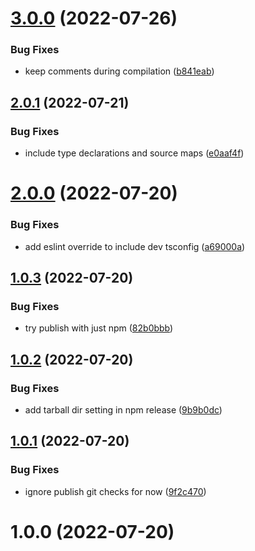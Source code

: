 # [3.0.0](https://github.com/zmrl010/tackle-box/compare/v2.0.1...v3.0.0) (2022-07-26)


### Bug Fixes

* keep comments during compilation ([b841eab](https://github.com/zmrl010/tackle-box/commit/b841eabab010be599a4f909faef38261ab036c71))

## [2.0.1](https://github.com/zmrl010/tackle-box/compare/v2.0.0...v2.0.1) (2022-07-21)


### Bug Fixes

* include type declarations and source maps ([e0aaf4f](https://github.com/zmrl010/tackle-box/commit/e0aaf4f27a4a481452495ca190699976b5865300))

# [2.0.0](https://github.com/zmrl010/tackle-box/compare/v1.0.3...v2.0.0) (2022-07-20)


### Bug Fixes

* add eslint override to include dev tsconfig ([a69000a](https://github.com/zmrl010/tackle-box/commit/a69000a876106c7460055f0b09e568797a049d4c))

## [1.0.3](https://github.com/zmrl010/tackle-box/compare/v1.0.2...v1.0.3) (2022-07-20)


### Bug Fixes

* try publish with just npm ([82b0bbb](https://github.com/zmrl010/tackle-box/commit/82b0bbb71a626f774aaf9588dbb411da300c7612))

## [1.0.2](https://github.com/zmrl010/tackle-box/compare/v1.0.1...v1.0.2) (2022-07-20)


### Bug Fixes

* add tarball dir setting in npm release ([9b9b0dc](https://github.com/zmrl010/tackle-box/commit/9b9b0dc29713527b5c4f32a3715f60999e78e67b))

## [1.0.1](https://github.com/zmrl010/tackle-box/compare/v1.0.0...v1.0.1) (2022-07-20)


### Bug Fixes

* ignore publish git checks for now ([9f2c470](https://github.com/zmrl010/tackle-box/commit/9f2c470a11f0302f096872024ac9ae91596220f8))

# 1.0.0 (2022-07-20)
